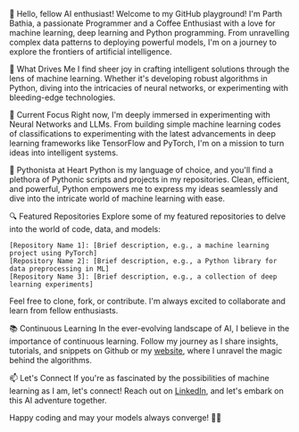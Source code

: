👋 Hello, fellow AI enthusiast! Welcome to my GitHub playground!
I'm Parth Bathia, a passionate Programmer and a Coffee Enthusiast with a love for machine learning, deep learning and Python programming. From unravelling complex data patterns to deploying powerful models, I'm on a journey to explore the frontiers of artificial intelligence.

🤖 What Drives Me
I find sheer joy in crafting intelligent solutions through the lens of machine learning. Whether it's developing robust algorithms in Python, diving into the intricacies of neural networks, or experimenting with bleeding-edge technologies.

🚀 Current Focus
Right now, I'm deeply immersed in experimenting with Neural Networks and LLMs. From building simple machine learning codes of classifications to experimenting with the latest advancements in deep learning frameworks like TensorFlow and PyTorch, I'm on a mission to turn ideas into intelligent systems.

🐍 Pythonista at Heart
Python is my language of choice, and you'll find a plethora of Pythonic scripts and projects in my repositories. Clean, efficient, and powerful, Python empowers me to express my ideas seamlessly and dive into the intricate world of machine learning with ease.

🔍 Featured Repositories
Explore some of my featured repositories to delve into the world of code, data, and models:

    [Repository Name 1]: [Brief description, e.g., a machine learning project using PyTorch]
    [Repository Name 2]: [Brief description, e.g., a Python library for data preprocessing in ML]
    [Repository Name 3]: [Brief description, e.g., a collection of deep learning experiments]

Feel free to clone, fork, or contribute. I'm always excited to collaborate and learn from fellow enthusiasts.

📚 Continuous Learning
In the ever-evolving landscape of AI, I believe in the importance of continuous learning. Follow my journey as I share insights, tutorials, and snippets on Github or my [website](parthbathia.com), where I unravel the magic behind the algorithms.

📫 Let's Connect
If you're as fascinated by the possibilities of machine learning as I am, let's connect! Reach out on [LinkedIn](www.linkedin.com/in/parthbathia), and let's embark on this AI adventure together.

Happy coding and may your models always converge! 🤖🚀
